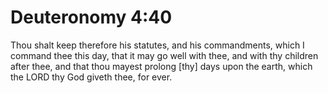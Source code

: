 # Deuteronomy 4:40

Thou shalt keep therefore his statutes, and his commandments, which I command thee this day, that it may go well with thee, and with thy children after thee, and that thou mayest prolong [thy] days upon the earth, which the LORD thy God giveth thee, for ever.